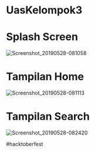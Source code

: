 # UasKelompok3

# Splash Screen
![Screenshot_20190528-081058](https://user-images.githubusercontent.com/42757261/58444202-3f744880-8121-11e9-9859-83ea1c7b12bb.png)


# Tampilan Home
![Screenshot_20190528-081113](https://user-images.githubusercontent.com/42757261/58444302-d50fd800-8121-11e9-8986-9b6a3893e5e0.png)


# Tampilan Search
![Screenshot_20190528-082420](https://user-images.githubusercontent.com/42757261/58444415-58c9c480-8122-11e9-9d0f-6e273f17613b.png)

#hacktoberfest


